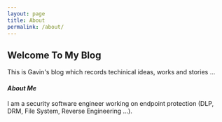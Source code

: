 ```yaml
---
layout: page
title: About
permalink: /about/
---
```


## Welcome To My Blog

This is Gavin's blog which records techinical ideas, works and stories ...

#### *About Me*

I am a security software engineer working on endpoint protection (DLP, DRM, File System, Reverse Engineering ...).
